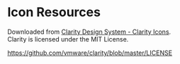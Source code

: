 # Icon Resources
Downloaded from [Clarity Design System - Clarity Icons](https://vmware.github.io/clarity/icons/icon-sets#core-shapes).  
Clarity is licensed under the MIT License.  
  
https://github.com/vmware/clarity/blob/master/LICENSE  
